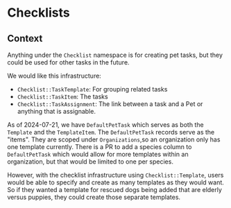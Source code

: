 # Checklists

## Context

Anything under the `Checklist` namespace is for creating pet tasks, but they could be used for other tasks in the future.

We would like this infrastructure:

- `Checklist::TaskTemplate`: For grouping related tasks
- `Checklist::TaskItem`: The tasks
- `Checklist::TaskAssignment`: The link between a task and a Pet or anything that is assignable.

As of 2024-07-21, we have `DefaultPetTask` which serves as both the `Template` and the `TemplateItem`. The `DefaultPetTask` records serve as the "items". They are scoped under `Organizations`,so an organization only has one template currently. There is a PR to add a species column to `DefaultPetTask` which would allow for more templates within an organization, but that would be limited to one per species.

However, with the checklist infrastructure using `Checklist::Template`, users would be able to specify and create as many templates as they would want. So if they wanted a template for rescued dogs being added that are elderly versus puppies, they could create those separate templates.
